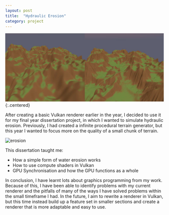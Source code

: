 ```yaml
---
layout: post
title:  "Hydraulic Erosion"
category: project
---
```


![results](/assets/images/dissertation/results.png){:.centered}

After creating a basic Vulkan renderer earlier in the year, I decided to use it for my final year dissertation project, in which I wanted to simulate hydraulic erosion. Previously, I had created a infinite procedural terrain generator, but this year I wanted to focus more on the quality of a small chunk of terrain.

![erosion](/assets/images/dissertation/terrainErosion.gif)

This dissertation taught me:
- How a simple form of water erosion works
- How to use compute shaders in Vulkan
- GPU Synchronisation and how the GPU functions as a whole

In conclusion, I have learnt lots about graphics programming from my work. Because of this, I have been able to identify problems with my current renderer and the pitfalls of many of the ways I have solved problems within the small timeframe I had. In the future, I aim to rewrite a renderer in Vulkan, but this time instead build up a feature set in smaller sections and create a renderer that is more adaptable and easy to use.






